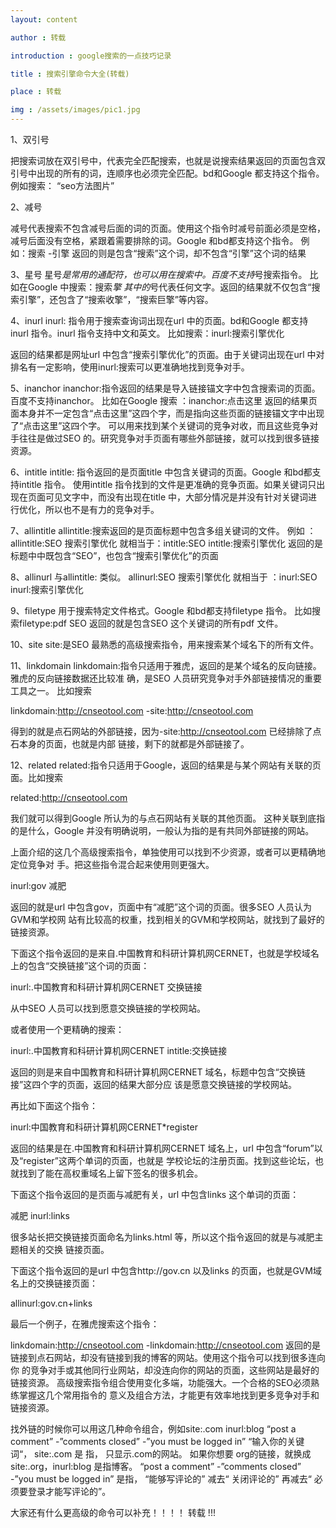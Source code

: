 ```yaml
---
layout: content

author : 转载

introduction : google搜索的一点技巧记录

title : 搜索引擎命令大全(转载)

place : 转载

img : /assets/images/pic1.jpg
---
```


1、双引号

把搜索词放在双引号中，代表完全匹配搜索，也就是说搜索结果返回的页面包含双引号中出现的所有的词，连顺序也必须完全匹配。bd和Google 都支持这个指令。例如搜索： “seo方法图片”

2、减号

减号代表搜索不包含减号后面的词的页面。使用这个指令时减号前面必须是空格，减号后面没有空格，紧跟着需要排除的词。Google 和bd都支持这个指令。
例如：搜索 -引擎
返回的则是包含“搜索”这个词，却不包含“引擎”这个词的结果

3、星号
星号*是常用的通配符，也可以用在搜索中。百度不支持*号搜索指令。
比如在Google 中搜索：搜索*擎
其中的*号代表任何文字。返回的结果就不仅包含“搜索引擎”，还包含了“搜索收擎”，“搜索巨擎”等内容。

4、inurl
inurl: 指令用于搜索查询词出现在url 中的页面。bd和Google 都支持inurl 指令。inurl 指令支持中文和英文。
比如搜索：inurl:搜索引擎优化

返回的结果都是网址url 中包含“搜索引擎优化”的页面。由于关键词出现在url 中对排名有一定影响，使用inurl:搜索可以更准确地找到竞争对手。

5、inanchor
inanchor:指令返回的结果是导入链接锚文字中包含搜索词的页面。百度不支持inanchor。
比如在Google 搜索 ：inanchor:点击这里
返回的结果页面本身并不一定包含“点击这里”这四个字，而是指向这些页面的链接锚文字中出现了“点击这里”这四个字。
可以用来找到某个关键词的竞争对收，而且这些竞争对手往往是做过SEO 的。研究竞争对手页面有哪些外部链接，就可以找到很多链接资源。

6、intitle
intitle: 指令返回的是页面title 中包含关键词的页面。Google 和bd都支持intitle 指令。
使用intitle 指令找到的文件是更准确的竞争页面。如果关键词只出现在页面可见文字中，而没有出现在title 中，大部分情况是并没有针对关键词进行优化，所以也不是有力的竞争对手。

7、allintitle
allintitle:搜索返回的是页面标题中包含多组关键词的文件。
例如 ：allintitle:SEO 搜索引擎优化
就相当于：intitle:SEO intitle:搜索引擎优化
返回的是标题中中既包含“SEO”，也包含“搜索引擎优化”的页面

8、allinurl
与allintitle: 类似。
allinurl:SEO 搜索引擎优化
就相当于 ：inurl:SEO inurl:搜索引擎优化

9、filetype
用于搜索特定文件格式。Google 和bd都支持filetype 指令。
比如搜索filetype:pdf SEO
返回的就是包含SEO 这个关键词的所有pdf 文件。

10、site
site:是SEO 最熟悉的高级搜索指令，用来搜索某个域名下的所有文件。

11、linkdomain
linkdomain:指令只适用于雅虎，返回的是某个域名的反向链接。雅虎的反向链接数据还比较准
确，是SEO 人员研究竞争对手外部链接情况的重要工具之一。
比如搜索

linkdomain:http://cnseotool.com -site:http://cnseotool.com

得到的就是点石网站的外部链接，因为-site:http://cnseotool.com 已经排除了点石本身的页面，也就是内部
链接，剩下的就都是外部链接了。

12、related
related:指令只适用于Google，返回的结果是与某个网站有关联的页面。比如搜索

related:http://cnseotool.com

我们就可以得到Google 所认为的与点石网站有关联的其他页面。 这种关联到底指的是什么，Google 并没有明确说明，一般认为指的是有共同外部链接的网站。

上面介绍的这几个高级搜索指令，单独使用可以找到不少资源，或者可以更精确地定位竞争对
手。把这些指令混合起来使用则更强大。

inurl:gov 减肥

返回的就是url 中包含gov，页面中有“减肥”这个词的页面。很多SEO 人员认为GVM和学校网
站有比较高的权重，找到相关的GVM和学校网站，就找到了最好的链接资源。

下面这个指令返回的是来自.中国教育和科研计算机网CERNET，也就是学校域名上的包含“交换链接”这个词的页面：

inurl:.中国教育和科研计算机网CERNET 交换链接

从中SEO 人员可以找到愿意交换链接的学校网站。

或者使用一个更精确的搜索：

inurl:.中国教育和科研计算机网CERNET intitle:交换链接

返回的则是来自中国教育和科研计算机网CERNET 域名，标题中包含“交换链接”这四个字的页面，返回的结果大部分应
该是愿意交换链接的学校网站。

再比如下面这个指令：

inurl:中国教育和科研计算机网CERNET*register

返回的结果是在.中国教育和科研计算机网CERNET 域名上，url 中包含“forum”以及“register”这两个单词的页面，也就是
学校论坛的注册页面。找到这些论坛，也就找到了能在高权重域名上留下签名的很多机会。

下面这个指令返回的是页面与减肥有关，url 中包含links 这个单词的页面：

减肥 inurl:links

很多站长把交换链接页面命名为links.html 等，所以这个指令返回的就是与减肥主题相关的交换
链接页面。

下面这个指令返回的是url 中包含http://gov.cn 以及links 的页面，也就是GVM域名上的交换链接页面：

allinurl:gov.cn+links

最后一个例子，在雅虎搜索这个指令：

linkdomain:http://cnseotool.com -linkdomain:http://cnseotool.com
返回的是链接到点石网站，却没有链接到我的博客的网站。使用这个指令可以找到很多连向你
的竞争对手或其他同行业网站，却没连向你的网站的页面，这些网站是最好的链接资源。
高级搜索指令组合使用变化多端，功能强大。一个合格的SEO必须熟练掌握这几个常用指令的
意义及组合方法，才能更有效率地找到更多竞争对手和链接资源。

找外链的时候你可以用这几种命令组合，例如site:.com inurl:blog “post a comment” -”comments closed” -”you must be logged in” “输入你的关键词“，
site:.com 是 指， 只显示.com的网站。 如果你想要 org的链接，就换成 site:.org，inurl:blog 是指博客。
“post a comment” -”comments closed” -”you must be logged in” 是指， “能够写评论的” 减去“ 关闭评论的” 再减去“ 必须要登录才能写评论的”。

大家还有什么更高级的命令可以补充！！！！
转载 !!!
